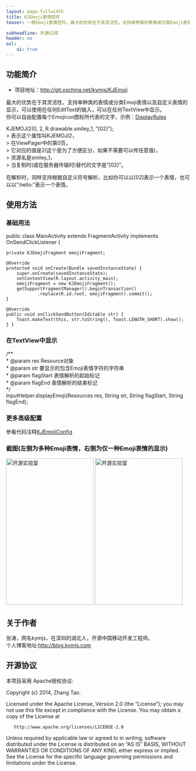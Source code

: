 ```yaml
---
layout: page-fullwidth
title: KJEmoji表情控件
teaser: 一款Emoji表情控件。最大的优势在于其灵活性，支持单种类的表情或分类Emoji表情以及自定义表情的显示，可以使用在任何EditText的输入，可以在任何TextView中显示。<br>你可以自由配置每个Emojicon图标所代表的文字，示例：<a href="https://git.oschina.net/kymjs/KJEmoji/blob/master/KJEmojiLibrary/src/org/kymjs/emoji/model/DisplayRules.java">DisplayRules</a><br /></p>

subheadline: 开源UI库
header: no
osl: 
    ui: true
---
```

<h2 id="section">功能简介</h2>
<ul>
  <li>项目地址：<a href="http://git.oschina.net/kymjs/KJEmoji">http://git.oschina.net/kymjs/KJEmoji</a></li>
</ul>

<p>最大的优势在于其灵活性，支持单种类的表情或分类Emoji表情以及自定义表情的显示，可以使用在任何EditText的输入，可以在任何TextView中显示。<br />
你可以自由配置每个Emojicon图标所代表的文字，示例：<a href="https://git.oschina.net/kymjs/KJEmoji/blob/master/KJEmojiLibrary/src/org/kymjs/emoji/model/DisplayRules.java">DisplayRules</a><br /></p>

<p>KJEMOJI2(0, 2, R.drawable.smiley_1, “[02]”);<br />
&gt; 表示这个属性叫KJEMOJI2，<br />
&gt; 在ViewPager中的第0页，<br />
&gt; 它对应的值是2(这个是为了方便区分，如果不需要可以传任意值)，<br />
&gt; 资源名是smiley_1，<br />
&gt; 当复制时(或在服务器传输时)替代的文字是”[02]”。<br /></p>

<p>在解析时，同样支持根据自定义符号解析，比如你可以以[02]表示一个表情，也可以以”:hello:”表示一个表情。</p>

<h2 id="section-1">使用方法</h2>

<h3 id="section-2">基础用法</h3>

<p>public class MainActivity extends FragmentActivity implements
        OnSendClickListener {</p>

<pre><code>private KJEmojiFragment emojiFragment;

@Override
protected void onCreate(Bundle savedInstanceState) {
    super.onCreate(savedInstanceState);
    setContentView(R.layout.activity_main);
    emojiFragment = new KJEmojiFragment();
    getSupportFragmentManager().beginTransaction()
            .replace(R.id.root, emojiFragment).commit();
}

@Override
public void onClickSendButton(Editable str) {
    Toast.makeText(this, str.toString(), Toast.LENGTH_SHORT).show();
} }
</code></pre>

<h3 id="textview">在TextView中显示</h3>

<p>/**<br />
   * @param res Resource对象<br />
   * @param str 要显示的包含Emoji表情字符的字符串<br />
   * @param flagStart 表情解析的起始标记<br />
   * @param flagEnd 表情解析的结束标记<br />
   */<br />
  InputHelper.displayEmoji(Resources res, String str,
              String flagStart, String flagEnd);<br /></p>

<h3 id="section-3">更多高级配置</h3>
<p>参看代码注释<a href="https://git.oschina.net/kymjs/KJEmoji/blob/master/KJEmojiLibrary/src/org/kymjs/emoji/model/KJEmojiConfig.java">KJEmojiConfig</a></p>

<h3 id="emojiemoji">截图(左侧为多种Emoji表情，右侧为仅一种Emoji表情的显示)</h3>
<p><a href="http://www.kymjs.com/"><img src="http://www.kymjs.com/image/kjemoji/KJEmoji.gif" height="400" width="240" alt="开源实验室" /></a>
<a href="http://www.kymjs.com/"><img src="http://www.kymjs.com/image/kjemoji/KJEmoji.png" height="400" width="240" alt="开源实验室" /></a></p>

<h2 id="section-4">关于作者</h2>
<p>张涛，网名kymjs，在深圳的湖北人，开源中国移动开发工程师。<br />
个人博客地址:<a href="http://blog.kymjs.com">http://blog.kymjs.com</a></p>

<h2 id="section-5">开源协议</h2>
<p>本项目采用 Apache授权协议:<br /></p>

<p>Copyright (c) 2014, Zhang Tao.</p>

<p>Licensed under the Apache License, Version 2.0 (the “License”);
  you may not use this file except in compliance with the License.
  You may obtain a copy of the License at</p>

<pre><code>   http://www.apache.org/licenses/LICENSE-2.0
</code></pre>

<p>Unless required by applicable law or agreed to in writing, software
  distributed under the License is distributed on an “AS IS” BASIS,
  WITHOUT WARRANTIES OR CONDITIONS OF ANY KIND, either express or implied.
  See the License for the specific language governing permissions and
  limitations under the License.</p>